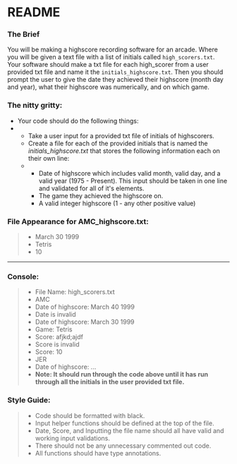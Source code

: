 # README
### The Brief
You will be making a highscore recording software for an arcade. Where you will be given a text file with a list of initials called `high_scorers.txt`. Your software should make a txt file for each high_scorer from a user provided txt file and name it the `initials_highscore.txt`. Then you should prompt the user to give the date they achieved their highscore (month day and year), what their highscore was numerically, and on which game.

### The nitty gritty:
+ Your code should do the following things:
+   + Take a user input for a provided txt file of initials of highscorers.
    + Create a file for each of the provided initials that is named the *initials_highscore.txt* that stores the following information each on their own line:
    +   + Date of highscore which includes valid month, valid day, and a valid year (1975 - Present). This input should be taken in one line and validated for all of it's elements.
        + The game they achieved the highscore on.
        + A valid integer highscore (1 - any other positive value)

### File Appearance for AMC_highscore.txt:
> - March 30 1999
> - Tetris
> - 10
---



### Console:
> + File Name: high_scorers.txt
> + AMC
> + Date of highscore: March 40 1999
> + Date is invalid
> + Date of highscore: March 30 1999
> + Game: Tetris
> + Score: afjkd;ajdf
> + Score is invalid
> + Score: 10
> + JER
> + Date of highscore: ...
> + **Note: It should run through the code above until it has run through all the initials in the user provided txt file.**


### Style Guide:
> - Code should be formatted with black.
> - Input helper functions should be defined at the top of the file.
> - Date, Score, and Inputting the file name should all have valid and working input validations.
> - There should not be any unnecessary commented out code.
> - All functions should have type annotations.